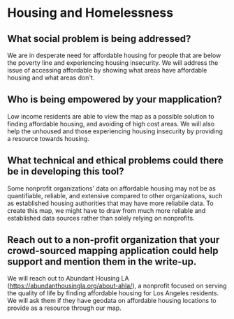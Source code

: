 # Housing and Homelessness

## What social problem is being addressed?

We are in desperate need for affordable housing for people that are below the poverty line and experiencing housing insecurity. We will address the issue of accessing affordable by showing what areas have affordable housing and what areas don't. 

## Who is being empowered by your mapplication?

Low income residents are able to view the map as a possible solution to finding affordable housing, and avoiding of high cost areas. We will also help the unhoused and those experiencing housing insecurity by providing a resource towards housing. 

## What technical and ethical problems could there be in developing this tool?

Some nonprofit organizations' data on affordable housing may not be as quantifiable, reliable, and extensive compared to other organizations, such as established housing authorities that may have more reliabile data. To create this map, we might have to draw from much more reliable and established data sources rather than solely relying on nonprofits. 

## Reach out to a non-profit organization that your crowd-sourced mapping application could help support and mention them in the write-up.

We will reach out to Abundant Housing LA (https://abundanthousingla.org/about-ahla/), a nonprofit focused on serving the quality of life by finding affordable housing for Los Angeles residents. We will ask them if they have geodata on affordable housing locations to provide as a resource through our map. 

